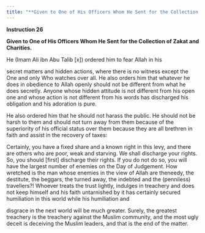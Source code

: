 ```yaml
---
title: "**Given to One of His Officers Whom He Sent for the Collection of Zakat and Charities.**" 
---
```

**Instruction 26**

**Given to One of His Officers Whom He Sent for the Collection of Zakat and Charities\.**

He \(Imam Ali ibn Abu Talib \[x\]\) ordered him to fear Allah in his

secret matters and hidden actions, where there is no witness except the One and only Who watches over all\. He also orders him that whatever he does in obedience to Allah openly should not be different from what he does secretly\. Anyone whose hidden attitude is not different from his open one and whose action is not different from his words has discharged his obligation and his adoration is pure\.

He also ordered him that he should not harass the public\. He should not be harsh to them and should not turn away from them because of the superiority of his official status over them because they are all brethren in faith and assist in the recovery of taxes:

Certainly, you have a fixed share and a known right in this levy, and there are others who are poor, weak and starving\. We shall discharge your rights\. So, you should \[first\] discharge their rights\. If you do not do so, you will have the largest number of enemies on the Day of Judgement\. How wretched is the man whose enemies in the view of Allah are theneedy, the destitute, the beggars, the turned away, the indebted and the \(penniless\) travellers?\! Whoever treats the trust lightly, indulges in treachery and does not keep himself and his faith untarnished by it has certainly secured humiliation in this world while his humiliation and

<a id="page763"></a>disgrace in the next world will be much greater\. Surely, the greatest treachery is the treachery against the Muslim community, and the most ugly deceit is deceiving the Muslim leaders, and that is the end of the matter\.

